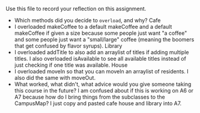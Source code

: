 Use this file to record your reflection on this assignment.

- Which methods did you decide to `overload`, and why?
Cafe 
- I overloaded makeCoffee to a default makeCoffee and a default makeCoffee if given a size because some people just want "a coffee" and some people just want a "small/large" coffee (meaning the boomers that get confused by flavor syrups).
Library
- I overloaded addTitle to also add an arraylist of titles if adding multiple titles. I also overloaded isAvailable to see all available titles instead of just checking if one title was available.
House
- I overloaded moveIn so that you can moveIn an arraylist of residents. I also did the same with moveOut.
- What worked, what didn't, what advice would you give someone taking this course in the future?
I am confused about if this is working on A6 or A7 because how do I bring things from the subclasses to the CampusMap? I just copy and pasted cafe house and library into A7.